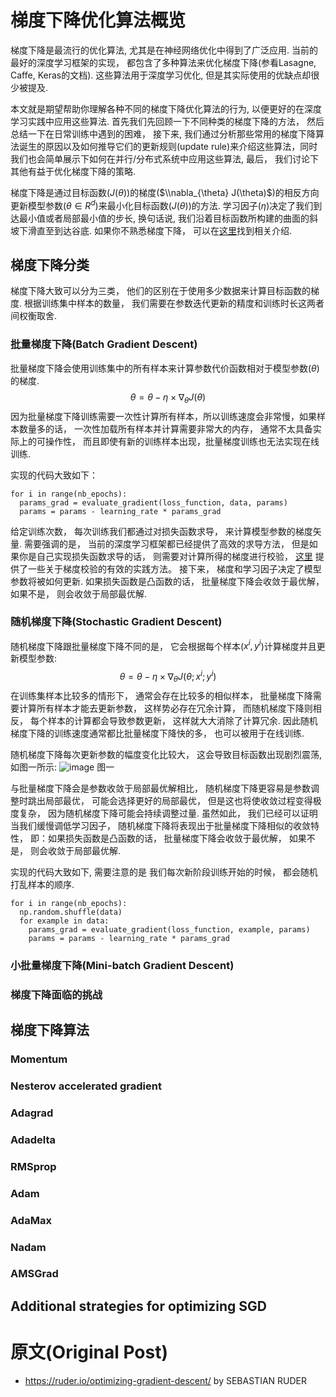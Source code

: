 # 梯度下降优化算法概览
梯度下降是最流行的优化算法, 尤其是在神经网络优化中得到了广泛应用. 当前的最好的深度学习框架的实现， 都包含了多种算法来优化梯度下降(参看Lasagne, Caffe, Keras的文档). 这些算法用于深度学习优化, 但是其实际使用的优缺点却很少被提及.

本文就是期望帮助你理解各种不同的梯度下降优化算法的行为, 以便更好的在深度学习实践中应用这些算法. 首先我们先回顾一下不同种类的梯度下降的方法， 然后总结一下在日常训练中遇到的困难， 接下来, 我们通过分析那些常用的梯度下降算法诞生的原因以及如何推导它们的更新规则(update rule)来介绍这些算法，同时我们也会简单展示下如何在并行/分布式系统中应用这些算法, 最后， 我们讨论下其他有益于优化梯度下降的策略.

梯度下降是通过目标函数($J(\theta)$)的梯度($\\nabla_{\theta} J(\theta)$)的相反方向更新模型参数($\theta \in R^d$)来最小化目标函数($J(\theta)$)的方法. 学习因子($\eta$)决定了我们到达最小值或者局部最小值的步长, 换句话说, 我们沿着目标函数所构建的曲面的斜坡下滑直至到达谷底. 如果你不熟悉梯度下降， 可以在[这里](https://cs231n.github.io/optimization-1/)找到相关介绍.

## 梯度下降分类
梯度下降大致可以分为三类， 他们的区别在于使用多少数据来计算目标函数的梯度. 根据训练集中样本的数量， 我们需要在参数迭代更新的精度和训练时长这两者间权衡取舍.

### 批量梯度下降(Batch Gradient Descent)
批量梯度下降会使用训练集中的所有样本来计算参数代价函数相对于模型参数($\theta$)的梯度.
$$
\theta = \theta - \eta \times \nabla_{\theta} J(\theta)
$$
因为批量梯度下降训练需要一次性计算所有样本，所以训练速度会非常慢，如果样本数量多的话， 一次性加载所有样本并计算需要非常大的内存， 通常不太具备实际上的可操作性， 而且即使有新的训练样本出现，批量梯度训练也无法实现在线训练.

实现的代码大致如下：
```
for i in range(nb_epochs):
  params_grad = evaluate_gradient(loss_function, data, params)
  params = params - learning_rate * params_grad
```
给定训练次数， 每次训练我们都通过对损失函数求导， 来计算模型参数的梯度矢量.  需要强调的是， 当前的深度学习框架都已经提供了高效的求导方法， 但是如果你是自己实现损失函数求导的话， 则需要对计算所得的梯度进行校验， [这里](https://cs231n.github.io/neural-networks-3/) 提供了一些关于梯度校验的有效的实践方法。 接下来， 梯度和学习因子决定了模型参数将被如何更新. 如果损失函数是凸函数的话， 批量梯度下降会收敛于最优解， 如果不是， 则会收敛于局部最优解.

### 随机梯度下降(Stochastic Gradient Descent)
随机梯度下降跟批量梯度下降不同的是， 它会根据每个样本($x^i, y^i$)计算梯度并且更新模型参数:
$$
\theta = \theta - \eta \times \nabla_{\theta}J(\theta;x^i;y^i)
$$
在训练集样本比较多的情形下， 通常会存在比较多的相似样本， 批量梯度下降需要计算所有样本才能去更新参数， 这样势必存在冗余计算， 而随机梯度下降则相反， 每个样本的计算都会导致参数更新， 这样就大大消除了计算冗余. 因此随机梯度下降的训练速度通常都比批量梯度下降快的多， 也可以被用于在线训练.

随机梯度下降每次更新参数的幅度变化比较大， 这会导致目标函数出现剧烈震荡, 如图一所示:
![image](https://ruder.io/content/images/2016/09/sgd_fluctuation.png)
图一

与批量梯度下降会是参数收敛于局部最优解相比， 随机梯度下降更容易是参数调整时跳出局部最优， 可能会选择更好的局部最优， 但是这也将使收敛过程变得极度复杂， 因为随机梯度下降可能会持续调整过量.  虽然如此， 我们已经可以证明当我们缓慢调低学习因子， 随机梯度下降将表现出于批量梯度下降相似的收敛特性， 即：如果损失函数是凸函数的话， 批量梯度下降会收敛于最优解， 如果不是， 则会收敛于局部最优解.

实现的代码大致如下, 需要注意的是 我们每次新阶段训练开始的时候， 都会随机打乱样本的顺序.
```
for i in range(nb_epochs):
  np.random.shuffle(data)
  for example in data:
    params_grad = evaluate_gradient(loss_function, example, params)
    params = params - learning_rate * params_grad
```

### 小批量梯度下降(Mini-batch Gradient Descent)

### 梯度下降面临的挑战

## 梯度下降算法

### Momentum

### Nesterov accelerated gradient

### Adagrad

### Adadelta

### RMSprop

### Adam

### AdaMax

### Nadam

### AMSGrad

## Additional strategies for optimizing SGD


# 原文(Original Post)
* https://ruder.io/optimizing-gradient-descent/ by SEBASTIAN RUDER
